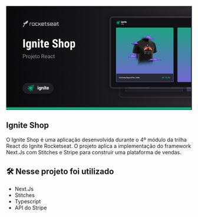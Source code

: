 <img src="./src/assets/banner-md.png" align="center">

## Ignite Shop

O Ignite Shop é uma aplicação desenvolvida durante o 4º módulo da trilha React do Ignite Rocketseat. O projeto aplica a implementação do framework Next.Js com Stitches e Stripe para construir uma plataforma de vendas.

## 🛠️ Nesse projeto foi utilizado
* Next.Js
* Stitches
* Typescript
* API do Stripe
